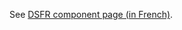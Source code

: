 See [DSFR component page (in French)](https://www.systeme-de-design.gouv.fr/elements-d-interface/composants/navigation).
